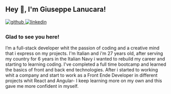 ## Hey 👋, I'm Giuseppe Lanucara!  
  

<a href="https://github.com/GiuseppeLanucara" target="_blank">
<img src=https://img.shields.io/badge/github-%2324292e.svg?&style=for-the-badge&logo=github&logoColor=white alt=github style="margin-bottom: 5px;" />
</a>
<a href="https://linkedin.com/in/giuseppe-lanucara" target="_blank">
<img src=https://img.shields.io/badge/linkedin-%231E77B5.svg?&style=for-the-badge&logo=linkedin&logoColor=white alt=linkedin style="margin-bottom: 5px;" />
</a>  
  



### Glad to see you here!  
I’m a full-stack developer whit the passion of coding and a creative mind that i express on my projects.
I'm Italian and i'm 27 years old, after serving my country for 6 years in the Italian Navy i wanted to rebuild my career and starting to learning coding. I've completed a full time bootcamp and learned the basics of front and back end technologies. After i started to working whit a company and start to work as a Front Ende Developer in different projects whit React and Angular- I keep learning more on my own and this gave me more confident in myself.  
  

<br/>  
